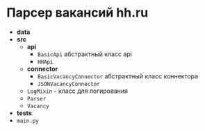 # Парсер вакансий hh.ru

* **data**
* **src**
  + **api**
      * ``BasicApi`` абстрактный класс api
      * ``HHApi``
  + **connector**
      * ``BasicVacancyConnector`` абстрактный класс коннектора
      * ``JSONVacancyConnector``
  + ``LogMixin`` - класс для логирования
  + ``Parser``
  + ``Vacancy``
* **tests**
* ``main.py``
